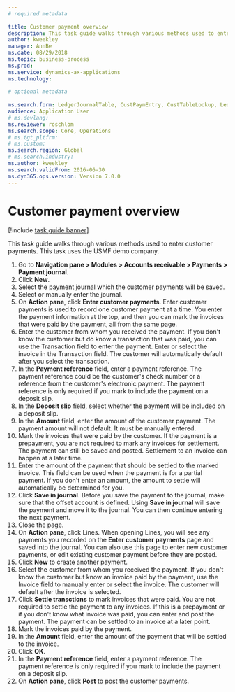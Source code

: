 ```yaml
--- 
# required metadata 
 
title: Customer payment overview
description: This task guide walks through various methods used to enter customer payments. 
author: kweekley
manager: AnnBe 
ms.date: 08/29/2018
ms.topic: business-process 
ms.prod:  
ms.service: dynamics-ax-applications 
ms.technology:  
 
# optional metadata 
 
ms.search.form: LedgerJournalTable, CustPaymEntry, CustTableLookup, LedgerJournalTransCustPaym, CustOpenTrans, BankAccountTableLookUp   
audience: Application User 
# ms.devlang:  
ms.reviewer: roschlom
ms.search.scope: Core, Operations 
# ms.tgt_pltfrm:  
# ms.custom:  
ms.search.region: Global
# ms.search.industry: 
ms.author: kweekley
ms.search.validFrom: 2016-06-30 
ms.dyn365.ops.version: Version 7.0.0 
---
```

# Customer payment overview

[!include [task guide banner](../../includes/task-guide-banner.md)]

This task guide walks through various methods used to enter customer payments. This task uses the USMF demo company.

1. Go to **Navigation pane > Modules > Accounts receivable > Payments > Payment journal**.
2. Click **New**.
3. Select the payment journal which the customer payments will be saved.
4. Select or manually enter the journal.
5. On **Action pane**, click **Enter customer payments**. Enter customer payments is used to record one customer payment at a time. You enter the payment information at the top, and then you can mark the invoices that were paid by the payment, all from the same page.  
6. Enter the customer from whom you received the payment. If you don't know the customer but do know a transaction that was paid, you can use the Transaction field to enter the payment. Enter or select the invoice in the Transaction field. The customer will automatically default after you select the transaction.
7. In the **Payment reference** field, enter a payment reference. The payment reference could be the customer's check number or a reference from the customer's electronic payment. The payment reference is only required if you mark to include the payment on a deposit slip.  
8. In the **Deposit slip** field, select whether the payment will be included on a deposit slip. 
9. In the **Amount** field, enter the amount of the customer payment. The payment amount will not default. It must be manually entered. 
10. Mark the invoices that were paid by the customer. If the payment is a prepayment, you are not required to mark any invoices for settlement. The payment can still be saved and posted. Settlement to an invoice can happen at a later time.
11. Enter the amount of the payment that should be settled to the marked invoice. This field can be used when the payment is for a partial payment. If you don't enter an amount, the amount to settle will automatically be determined for you.
12. Click **Save in journal**. Before you save the payment to the journal, make sure that the offset account is defined. Using **Save in journal** will save the payment and move it to the journal. You can then continue entering the next payment.
13. Close the page.
14. On **Action pane**, click Lines. When opening Lines, you will see any payments you recorded on the **Enter customer payments** page and saved into the journal. You can also use this page to enter new customer payments, or edit existing customer payment before they are posted.
15. Click **New** to create another payment. 
16. Select the customer from whom you received the payment. If you don't know the customer but know an invoice paid by the payment, use the Invoice field to manually enter or select the invoice. The customer will default after the invoice is selected.  
17. Click **Settle transctions** to mark invoices that were paid. You are not required to settle the payment to any invoices. If this is a prepayment or if you don't know what invoice was paid, you can enter and post the payment. The payment can be settled to an invoice at a later point.  
18. Mark the invoices paid by the payment. 
19. In the **Amount** field, enter the amount of the payment that will be settled to the invoice.
20. Click **OK**.
21. In the **Payment reference** field, enter a payment reference. The payment reference is only required if you mark to include the payment on a deposit slip.  
22. On **Action pane**, click **Post** to post the customer payments. 

